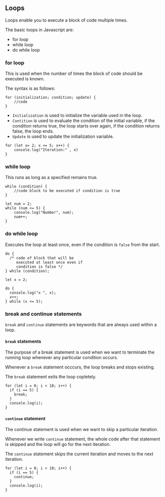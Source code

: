 ## Loops
Loops enable you to execute a block of code multiple times. 

The basic loops in Javascript are:

- for loop
- while loop
- do while loop

### for loop
This is used when the number of times the block of  code should be executed is known. 

The syntax is as follows:
```
for (initialization; condition; update) {
    //code
}
```
- `Initialization` is used to initialize the variable used in the loop.
- `Contition` is used to evaluate the condition of the initial variable, if the condition returns true, the loop starts over again, if the condition returns false, the loop ends.
- `Update` is used to update the initialization variable.
```
for (let x= 2; x <= 5; x++) {
    console.log("Iteration:" , x)
}
```
### while loop
This runs as long as a specified remains true.
```
while (condition) {
    //code block to be executed if condition is true
}
```
```
let num = 2;
while (num <= 5) {
    console.log("Number", num);
    num++;
}
```
### do while loop
Executes the loop at least once, even if the condition is `false` from the start.
```
do {
  /* code of block that will be
     executed at least once even if
     condition is false */
} while (condition);
```
```
let x = 2;

do {
  console.log("x ", x);
  x++;
} while (x <= 5);
```
### break and continue statements
`break` and `continue` statements are keywords that are always used within a loop.

#### `break` statements
The purpose of a break statement is used when we want to terminate the running loop whenever any particular condition occurs.

Whenever a `break` statement occcurs, the loop breaks and stops existing.

The `break` statement exits the loop copletely.
```
for (let i = 0; i < 10; i++) {
  if (i == 5) {
    break;
  }
  console.log(i);
}
```

#### `continue` statement
The continue statement is used when we want to skip a particular iteration. 

Whenever we write `continue` statement, the whole code after that statement is skipped and the loop will go for the next iteration. 

The `continue` statement skips the current iteration and moves to the next iteration.
```
for (let i = 0; i < 10; i++) {
  if (i == 5) {
    continue;
  }
  console.log(i);
}
```
